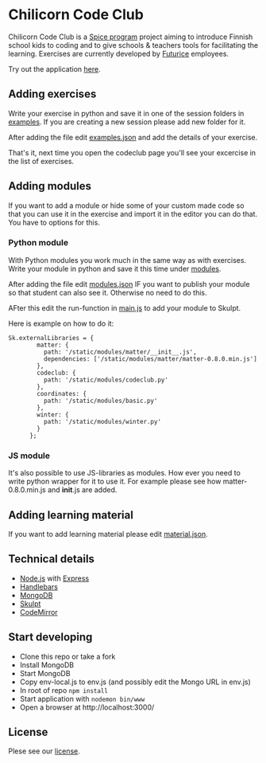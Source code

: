 # Chilicorn Code Club

Chilicorn Code Club is a [Spice program](http://spiceprogram.org/) project aiming to introduce Finnish school kids to coding and to give schools & teachers tools for facilitating the learning. Exercises are currently developed by [Futurice](http://futurice.com/) employees.

Try out the application [here](http://codeclub.chilicorn.org/).

## Adding exercises

Write your exercise in python and save it in one of the session folders in [examples](https://github.com/futurice/PythonInBrowser/blob/master/examples/). If you are creating a new session please add new folder for it.

After adding the file edit [examples.json](https://github.com/futurice/PythonInBrowser/blob/master/examples/examples.json) and add the details of your exercise.

That's it, next time you open the codeclub page you'll see your excercise in the list of exercises.

## Adding modules

If you want to add a module or hide some of your custom made code so that you can use it in the exercise and import it in the editor you can do that. You have to options for this.

### Python module

With Python modules you work much in the same way as with exercises. Write your module in python and save it this time under [modules](https://github.com/futurice/PythonInBrowser/blob/master/public/modules/).

After adding the file edit [modules.json](https://github.com/futurice/PythonInBrowser/blob/master/examples/modules.json) IF you want to publish your module so that student can also see it. Otherwise no need to do this.

AFter this edit the run-function in [main.js](https://github.com/futurice/PythonInBrowser/blob/master/public/javascripts/main.js) to add your module to Skulpt.

Here is example on how to do it:

```
Sk.externalLibraries = {
        matter: {
          path: '/static/modules/matter/__init__.js',
          dependencies: ['/static/modules/matter/matter-0.8.0.min.js']
        },
        codeclub: {
          path: '/static/modules/codeclub.py'
        },
        coordinates: {
          path: '/static/modules/basic.py'
        },
        winter: {
          path: '/static/modules/winter.py'
        }
      };
```

### JS module

It's also possible to use JS-libraries as modules. How ever you need to write python wrapper for it to use it. For example please see how matter-0.8.0.min.js and __init__.js are added.

## Adding learning material

If you want to add learning material please edit [material.json](https://github.com/futurice/PythonInBrowser/blob/master/examples/material.json).

## Technical details

* [Node.js](https://nodejs.org/) with [Express](http://expressjs.com/)
* [Handlebars](http://handlebarsjs.com/)
* [MongoDB](https://www.mongodb.org/)
* [Skulpt](http://www.skulpt.org/)
* [CodeMirror](https://codemirror.net/)

## Start developing

* Clone this repo or take a fork
* Install MongoDB
* Start MongoDB
* Copy env-local.js to env.js (and possibly edit the Mongo URL in env.js)
* In root of repo ```npm install```
* Start application with ```nodemon bin/www```
* Open a browser at http://localhost:3000/

## License
Plese see our [license](https://github.com/futurice/PythonInBrowser/blob/master/LICENSE).